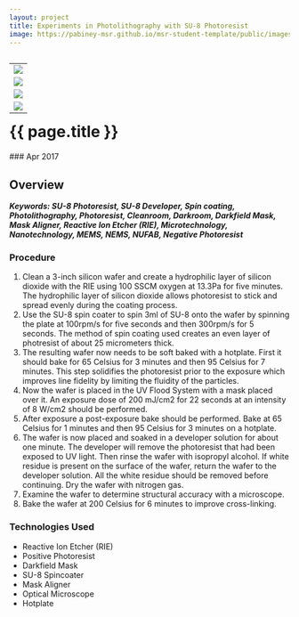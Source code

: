 ```yaml
---
layout: project
title: Experiments in Photolithography with SU-8 Photoresist
image: https://pabiney-msr.github.io/msr-student-template/public/images/photolithography_squares.png
---
```

<table align="right">
	<tr>
		<td>
			<img class="project-image" src="https://pabiney-msr.github.io/msr-student-template/public/images/photolithography_squares.png" />
		</td>
	</tr>
	<tr>
		<td>
			<img class="project-image" src="https://pabiney-msr.github.io/msr-student-template/public/images/photolithography_channels.png" />
		</td>
	</tr>
	<tr>
		<td>
			<img class="project-image" src="https://pabiney-msr.github.io/msr-student-template/public/images/photolithography_numbers.png" />
		</td>
	</tr>
	<tr>
		<td>
			<img class="project-image" src="https://pabiney-msr.github.io/msr-student-template/public/images/photolithography_reservoir.png" />
		</td>
	</tr>
</table>
<h1 id="project-title">{{ page.title }}</h1>
### Apr 2017

## Overview


<b><i>Keywords: SU-8 Photoresist, SU-8 Developer, Spin coating, Photolithography, Photoresist, Cleanroom, Darkroom, Darkfield Mask, Mask Aligner, Reactive Ion Etcher (RIE), Microtechnology, Nanotechnology, MEMS, NEMS, NUFAB, Negative Photoresist</i></b>
<br>

### Procedure
1. Clean a 3-inch silicon wafer and create a hydrophilic layer of silicon dioxide with the RIE using 100 SSCM oxygen at 13.3Pa for five minutes. The hydrophilic layer of silicon dioxide allows photoresist to stick and spread evenly during the coating process.
2. Use the SU-8 spin coater to spin 3ml of SU-8 onto the wafer by spinning the plate at 100rpm/s for five seconds and then 300rpm/s for 5 seconds. The method of spin coating used creates an even layer of photresist of about 25 micrometers thick.
3. The resulting wafer now needs to be soft baked with a hotplate. First it should bake for 65 Celsius for 3 minutes and then 95 Celsius for 7 minutes. This step solidifies the photoresist prior to the exposure which improves line fidelity by limiting the fluidity of the particles.
4. Now the wafer is placed in the UV Flood System with a mask placed over it. An exposure dose of 200 mJ/cm2 for 22 seconds at an intensity of 8 W/cm2 should be performed.
5. After exposure a post-exposure bake should be performed. Bake at 65 Celsius for 1 minutes and then 95 Celsius for 3 minutes on a hotplate.
6. The wafer is now placed and soaked in a developer solution for about one minute. The developer will remove the photoresist that had been exposed to UV light. Then rinse the wafer with isopropyl alcohol. If white residue is present on the surface of the wafer, return the wafer to the developer solution. All the white residue should be removed before continuing. Dry the wafer with nitrogen gas. 
7. Examine the wafer to determine structural accuracy with a microscope.
8. Bake the wafer at 200 Celsius for 6 minutes to improve cross-linking.

### Technologies Used
* Reactive Ion Etcher (RIE)
* Positive Photoresist
* Darkfield Mask
* SU-8 Spincoater
* Mask Aligner
* Optical Microscope
* Hotplate

